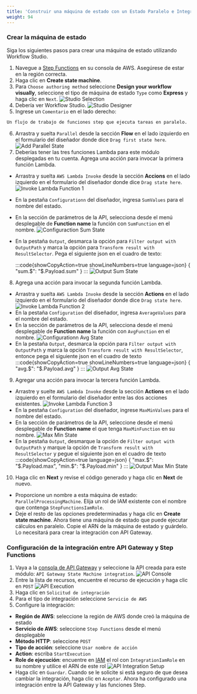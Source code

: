 ```yaml
---
title: 'Construir una máquina de estado con un Estado Paralelo e Integrarlo con API Gateway'
weight: 94
---
```


### Crear la máquina de estado

Siga los siguientes pasos para crear una máquina de estado utilizando Workflow Studio.

1. Navegue a [Step Functions](https://console.aws.amazon.com/states/home) en su consola de AWS. Asegúrese de estar en la región correcta.
2. Haga clic en **Create state machine**.
3. Para `Choose authoring method` seleccione **Design your workflow visually**, seleccione el tipo de máquina de estado `Type` como **Express** y haga clic en `Next`.
   ![Studio Selection](/static/img/module-7/studio-selection.png)
4. Debería ver Workflow Studio.
   ![Studio Designer](/static/img/module-7/studio-designer.png)
5. Ingrese un `Comentario` en el lado derecho: 

```bash
Un flujo de trabajo de funciones step que ejecuta tareas en paralelo.
```

6. Arrastra y suelta `Parallel` desde la sección **Flow** en el lado izquierdo en el formulario del diseñador donde dice `Drag first state here`.
   ![Add Parallel State](/static/img/module-7/add-parallel-state.png)
7. Deberías tener las tres funciones Lambda para este módulo desplegadas en tu cuenta. Agrega una acción para invocar la primera función Lambda.

- Arrastra y suelta `AWS Lambda Invoke` desde la sección **Accions** en el lado izquierdo en el formulario del diseñador donde dice `Drag state here`.
  ![Invoke Lambda Function 1](/static/img/module-7/lambda-invoke-function1.png)
- En la pestaña `Configurationn` del diseñador, ingresa `SumValues` para el nombre del estado.
- En la sección de parámetros de la API, selecciona desde el menú desplegable de **Function name** la función con `SumFunction` en el nombre.
  ![Configuraction Sum State](/static/img/module-7/configuration-sum-state.png)
- En la pestaña `Output`, desmarca la opción para `Filter output with OutputPath` y marca la opción para `Transform result with ResultSelector`. Pega el siguiente json en el cuadro de texto:

  :::code{showCopyAction=true showLineNumbers=true language=json}
  { "sum.$": "$.Payload.sum" }
  :::
  ![Output Sum State](/static/img/module-7/output-sum-state.png)

8. Agrega una acción para invocar la segunda función Lambda.

- Arrastra y suelta `AWS Lambda Invoke` desde la sección **Actions** en el lado izquierdo en el formulario del diseñador donde dice `Drag state here`.
  ![Invoke Lambda Function 2](/static/img/module-7/lambda-invoke-function2.png)
- En la pestaña `Configuration` del diseñador, ingresa `AverageValues` para el nombre del estado.
- En la sección de parámetros de la API, selecciona desde el menú desplegable de **Function name** la función con `AvgFunction` en el nombre.
  ![Configurationn Avg State](/static/img/module-7/configuration-avg-state.png)
- En la pestaña `Output`, desmarca la opción para `Filter output with OutputPath` y marca la opción `Transform result with ResultSelector`, entonce pega el siguiente json en el cuadro de texto
  :::code{showCopyAction=true showLineNumbers=true language=json}
  { "avg.$": "$.Payload.avg" }
  :::
  ![Output Avg State](/static/img/module-7/output-avg-state.png)

9. Agregar una acción para invocar la tercera función Lambda.

- Arrastre y suelte `AWS Lambda Invoke` desde la sección **Actions** en el lado izquierdo en el formulario del diseñador entre las dos acciones existentes.
  ![Invoke Lambda Function 3](/static/img/module-7/lambda-invoke-function3.png)
- En la pestaña `Configuration` del diseñador, ingrese `MaxMinValues` para el nombre del estado.
- En la sección de parámetros de la API, seleccione desde el menú desplegable de **Function name** el que tenga `MaxMinFunction` en su nombre.
  ![Max Min State](/static/img/module-7/configuration-maxmin-state.png)
- En la pestaña `Output`, desmarque la opción de `Filter output with OutputPath` y marque la opción de `Transform result with ResultSelector` y pegue el siguiente json en el cuadro de texto
:::code{showCopyAction=true language=json}
{
"max.$": "$.Payload.max",
"min.$": "$.Payload.min"
}
:::
![Output Max Min State](/static/img/module-7/output-maxmin-state.png)

10. Haga clic en **Next** y revise el código generado y haga clic en **Next** de nuevo.

- Proporcione un nombre a esta máquina de estado: `ParallelProcessingMachine`. Elija un rol de IAM existente con el nombre que contenga `StepFunctionsIamRole`.
- Deje el resto de las opciones predeterminadas y haga clic en **Create state machine**.
  Ahora tiene una máquina de estado que puede ejecutar cálculos en paralelo. Copie el ARN de la máquina de estado y guárdelo. Lo necesitará para crear la integración con API Gateway.

### Configuración de la integración entre API Gateway y Step Functions

1. Vaya a la [consola de API Gateway](https://console.aws.amazon.com/apigateway/home) y seleccione la API creada para este módulo: `API Gateway State Machine integration`.
   ![API Console](/static/img/module-7/api-console.png)
2. Entre la lista de recursos, encuentre el recurso de ejecución y haga clic en `POST`
   ![API Execution](/static/img/module-7/api-execution.png)
3. Haga clic en `Solicitud de integración`
4. Para el tipo de integración seleccione `Servicio de AWS`
5. Configure la integración:

- **Región de AWS**: seleccione la región de AWS donde creó la máquina de estado
- **Servicio de AWS**: seleccione `Step Functions` desde el menú desplegable
- **Método HTTP**: seleccione `POST`
- **Tipo de acción**: seleccione `Usar nombre de acción`
- **Action**: escriba `StartExecution`
- **Role de ejecución**: encuentre en [IAM](https://console.aws.amazon.com/iamv2/home) el rol con `IntegrationIamRole` en su nombre y utilice el ARN de este rol
  ![API Integration Setup](/static/img/module-7/api-integration-setup.png)
- Haga clic en `Guardar`. Cuando se le solicite si está seguro de que desea cambiar la integración, haga clic en `Aceptar`.
  Ahora ha configurado una integración entre la API Gateway y las funciones Step.
